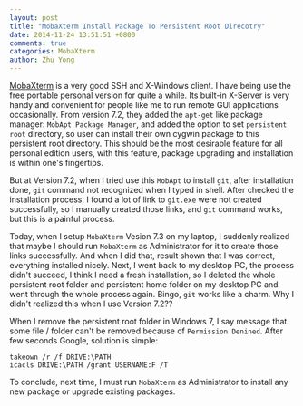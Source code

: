 ```yaml
---
layout: post
title: "MobaXterm Install Package To Persistent Root Direcotry"
date: 2014-11-24 13:51:51 +0800
comments: true
categories: MobaXterm
author: Zhu Yong
---
```


[MobaXterm](http://mobaxterm.mobatek.net) is a very good SSH and X-Windows client. I have being use the free portable personal version for quite a while. Its built-in X-Server is very handy and convenient for people like me to run remote GUI applications occasionally. From version 7.2, they added the `apt-get` like package manager: `MobApt Package Manager`, and added the option to set `persistent root` directory, so user can install their own cygwin package to this persistent root directory. This should be the most desirable feature for all personal edition users, with this feature, package upgrading and installation is within one's fingertips. 

But at Version 7.2, when I tried use this `MobApt` to install `git`, after installation done, `git` command not recognized when I typed in shell. After checked the installation process, I found a lot of link to `git.exe` were not created successfully, so I manually created those links, and `git` command works, but this is a painful process. 

Today, when I setup `MobaXterm` Vesion 7.3 on my laptop, I suddenly realized that maybe I should run `MobaXterm` as Administrator for it to create those links successfully. And when I did that, result shown that I was correct, everything installed nicely. Next, I went back to my desktop PC, the process didn't succeed, I think I need a fresh installation, so I deleted the whole persistent root folder and persistent home folder on my desktop PC and went through the whole process again. Bingo, `git` works like a charm. Why I didn't realized this when I use Version 7.2??

When I remove the persistent root folder in Windows 7, I say message that some file / folder can't be removed because of `Permission Denined`. After few seconds Google, solution is simple: 

    takeown /r /f DRIVE:\PATH
    icacls DRIVE:\PATH /grant USERNAME:F /T

To conclude, next time, I must run `MobaXterm` as Administrator to install any new package or upgrade existing packages.
